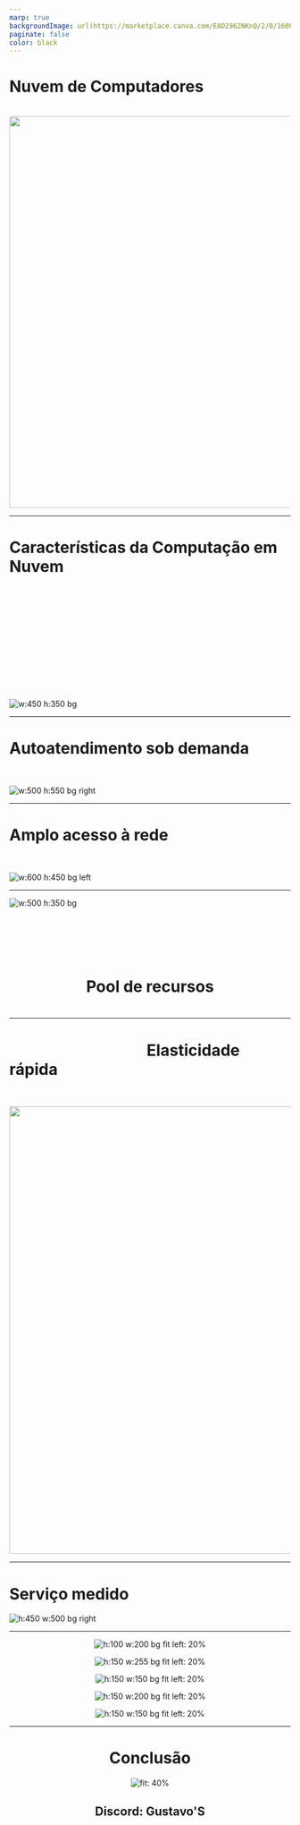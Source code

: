 ```yaml
---
marp: true
backgroundImage: url(https://marketplace.canva.com/EAD2962NKnQ/2/0/1600w/canva-rainbow-gradient-pink-and-purple-virtual-background-_Tcjok-d9b4.jpg)
paginate: false
color: black
---
```



# Nuvem de Computadores
<!-- Bom olá a todos! me chamo Gustavo e essa é minha apresentação sobre a introdução à computação em nuvem. irei explicar o conceito da computação em nuvem e suas características essenciais. -->

<p align="center">
<br>
<img src="https://github.com/Gustavo-S-Nascimento/Post-its/assets/74427958/b4a4983b-a9f6-4667-af44-80e1585ff717" width="700">

<!-- A Nuvem de computadores em resumo nada mais é do que um meio de você usar tudo que uma maquina pode oferecer seja ele armazenamento de dados e capacidade de processamento, sem a necessidade de ter um gerenciamento por sua parte ou seja você tem uma maquina que toda a parte bruta por assim dizer, o hardware não está ali, porém você consegue usar-la em sua total plenitude. -->

<!-- O Conceito de nuvem de computadores surgiu lá para meados de 1960 a partir da ideias de caras como J.C.R. Licklider que foi a influência mais importante no desenvolvimento da ARPANET e John McCarthy que inventou o termo Inteligência articifial, porém realmente ela foi ser utilizada em 1997 pelo professor de sistemas de informação, Ramnath Chellappa -->

<!-- Que ao ser criada foi definida em cinco características essenciais que ajudam a explicar por que ela é o destino que varias pessoas e empresas adotaram e adotam para uso. -->

---
# Características da Computação em Nuvem
<br>
<br>
<br>
<br>
<br>
<br>
<br>
<br>
<br>
<br>
<br>

![w:450 h:350 bg](https://github.com/Gustavo-S-Nascimento/Post-its/assets/74427958/77e835c2-4d7b-4668-b44e-21dd01967c14)

<!-- Definida pelo NIST (Instituto Nacional de Padrões e Tecnologia) que é uma agência do departamento de Comércico dos Estados Unidos que além de estabelecer as características essenciais da computação em nuvem, o NIST também desenvolve diretrizes e frameworks de seguranças cibernética para ajudar as empresas a protegerem seus dados na nuvem. e indo para a primeira caracteristica, temos (Passa o Slide) -->

---

# Autoatendimento sob demanda
<br>
<p align="center">

![w:500 h:550 bg right](https://github.com/Gustavo-S-Nascimento/Post-its/assets/74427958/0e749818-ae26-4499-aef5-1d801b635e91)

<!-- O Autoatendimento sob demanda é os usuarios poder configurar e "pegar" recursos automaticamente, sem a necessidade de uma interveção humana direta no provedor, é ter o controle total de seus recursos sem precisar de alguem para lhe dar. A segunda caracteriscita é o (Passa o Slide)-->

---

# Amplo acesso à rede
<br>
<p align="center">

![w:600 h:450 bg left](https://github.com/Gustavo-S-Nascimento/Post-its/assets/74427958/487cfd39-8812-47d8-a857-5212d2c35d3f)

<!-- Amplo acesso à rede. tendo todos os recursos da nuvem online na internet, você pode acessar por todos os tipos de maquinas, sejam elas Celulares, Tablets, Notebooks e entre outros. Ou seja lhe oferece tudo de maneira bastante conveniente e instantânea estando você aonde quer que esteja você poderá acessa-lo mesmo de outro lado do mundo. (Passa o Slide) -->


---

![w:500 h:350 bg ](https://github.com/Gustavo-S-Nascimento/Post-its/assets/74427958/727671da-b3a5-4ef9-81ab-615433004676)
<br>
<br>
<br>
<br>
<br>
<br>
<center><h1>Pool de recursos<h1></center>

<!-- Em seguida, temos a pool de recursos. Que é, todos os recursos da maquina que está lá no provedor, são agrupados e compartilhados com varios outros usuarios, porém veja bem, apenas os recursos da maquina é compartilhado e não os dados, ai são distribuido dinamicamente de acordo com a demanda de cada usuario, o que permite ter uma utilização bem mais eficiente e mais limpa para não ficar tendo aqueles travamentos chatos quando você está utilizando. (Passa o Slide) -->

---

# ⠀⠀⠀⠀⠀⠀⠀⠀⠀⠀⠀⠀Elasticidade rápida
<br>
<p align="Center">
<img src="https://github.com/Gustavo-S-Nascimento/Post-its/assets/74427958/accf3232-e69b-4474-8e6e-4bc36298e75c" width="800">

<!-- A Quarta característica é a elasticidade rápida. com os recursos sendo distribuidos pela a pool de recursos, a elasticidade rapida é como se fosse a capacidade de você poder expandir ou reduzir o tanto de recursos que você está demandando de forma fácil e rápida de acordo com sua carga de trabalho, claro ela fazendo isso automatico para você, se adaptando instantaneamente as suas necessidades para como está dito ter uma Elasticidade rápida. (Passa o Slide) -->

---

# Serviço medido

![h:450 w:500 bg right](https://github.com/Gustavo-S-Nascimento/Post-its/assets/74427958/39ae0c67-f83d-4deb-9611-97f36f1e2c90)

<!-- Por fim, temos o serviço medido. que é o proprio sistema vai monitorar e otimizar o seu uso de recursos para fornecer o maximo de informações detalhadas sobre a sua utilização, podendo assim permitir que haja um controle mais eficiente e transparente para os provedores e os usuarios da nuvem. (Passa o Slide) -->

---
<!-- E a computação em nuvem tem sido impulsionada por empresas líderes no mercado. E algumas das primeiras empresas a adotarem essa abordagem foram o Google, Amazon, Microsoft, Oracle e IBM. Fornecendo uma ampla gama de serviços e soluções em nuvem para atender às necessidades das empresas e usuários finais.-->


<center>

![h:100 w:200 bg fit left: 20%](https://upload.wikimedia.org/wikipedia/commons/thumb/2/2f/Google_2015_logo.svg/2560px-Google_2015_logo.svg.png)

![h:150 w:255 bg fit left: 20%](https://upload.wikimedia.org/wikipedia/commons/thumb/a/a9/Amazon_logo.svg/1200px-Amazon_logo.svg.png)

![h:150 w:150 bg fit left: 20%](https://www.microsoft.com/pt-br/microsoft-365/blog/wp-content/uploads/sites/51/2022/06/cropped-microsoft_logo_element.png)

![h:150 w:200 bg fit left: 20%](https://upload.wikimedia.org/wikipedia/commons/thumb/c/c3/Oracle_Logo.svg/2560px-Oracle_Logo.svg.png)

![h:150 w:150 bg fit left: 20%](https://upload.wikimedia.org/wikipedia/commons/thumb/5/51/IBM_logo.svg/2560px-IBM_logo.svg.png)
</center>

---
<center>
<h1>Conclusão</h1>
<!-- e Esse cara da sombrancelha de carvão sou eu, caso alguem tenha se interessado e queira procurar mais a fundo, me chama no discord que eu tenho alguns artigos mais profundos sobre Nuvem de computadores, só tem uma desvantagem, são completamentes em inglês -->

![fit: 40%](https://avatars.githubusercontent.com/u/74427958?v=4)

<h2>Discord: Gustavo'S<h/2>

</center>